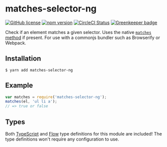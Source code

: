 # matches-selector-ng

[![GitHub license](https://img.shields.io/badge/license-MIT-blue.svg)](https://github.com/Macil/matches-selector-ng/blob/master/LICENSE.txt) [![npm version](https://img.shields.io/npm/v/matches-selector-ng.svg?style=flat)](https://www.npmjs.com/package/matches-selector-ng) [![CircleCI Status](https://circleci.com/gh/Macil/matches-selector-ng.svg?style=shield)](https://circleci.com/gh/Macil/matches-selector-ng) [![Greenkeeper badge](https://badges.greenkeeper.io/Macil/matches-selector-ng.svg)](https://greenkeeper.io/)

Check if an element matches a given selector. Uses the native
[`matches` method](https://developer.mozilla.org/en-US/docs/Web/API/Element/matches)
if present. For use with a commonjs bundler such as Browserify or Webpack.

## Installation

    $ yarn add matches-selector-ng

## Example

```js
var matches = require('matches-selector-ng');
matches(el, 'ul li a');
// => true or false
```

## Types

Both [TypeScript](https://www.typescriptlang.org/) and
[Flow](https://flowtype.org/) type definitions for this module are included!
The type definitions won't require any configuration to use.
